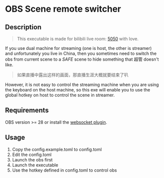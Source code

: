 # OBS Scene remote switcher

## Description

> This executable is made for bilibili live room: [5050](https://live.bilibili.com/5050) with love.

If you use dual machine for streaming (one is host, the other is streamer) and unfortunately you live in China, 
then you sometimes need to switch the obs from current scene to a *SAFE* scene to hide something that 超管 doesn't like.

> 如果直播中露出这样的画面，那直播生涯大概就要结束了叭

However, it is not easy to control the streaming machine when you are using the keyboard on the host machine, 
so this exe will enable you to use the global hotkey on host to control the scene in streamer.

## Requirements

OBS version >= 28 or install the [websocket plugin](https://github.com/obsproject/obs-websocket).

## Usage

1. Copy the config.example.toml to config.toml
2. Edit the config.toml
3. Launch the obs first
4. Launch the executable
5. Use the hotkey defined in config.toml to control obs

